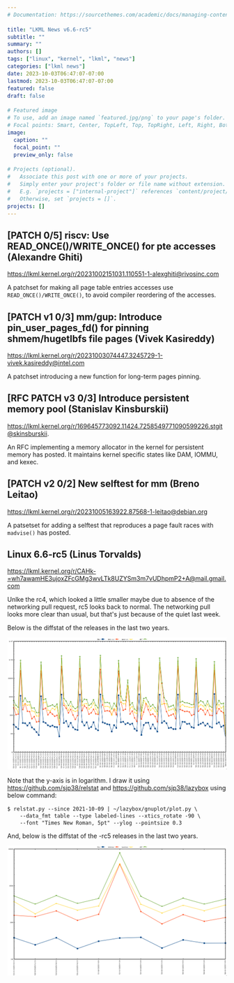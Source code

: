```yaml
---
# Documentation: https://sourcethemes.com/academic/docs/managing-content/

title: "LKML News v6.6-rc5"
subtitle: ""
summary: ""
authors: []
tags: ["linux", "kernel", "lkml", "news"]
categories: ["lkml news"]
date: 2023-10-03T06:47:07-07:00
lastmod: 2023-10-03T06:47:07-07:00
featured: false
draft: false

# Featured image
# To use, add an image named `featured.jpg/png` to your page's folder.
# Focal points: Smart, Center, TopLeft, Top, TopRight, Left, Right, BottomLeft, Bottom, BottomRight.
image:
  caption: ""
  focal_point: ""
  preview_only: false

# Projects (optional).
#   Associate this post with one or more of your projects.
#   Simply enter your project's folder or file name without extension.
#   E.g. `projects = ["internal-project"]` references `content/project/deep-learning/index.md`.
#   Otherwise, set `projects = []`.
projects: []
---
```


[PATCH 0/5] riscv: Use READ_ONCE()/WRITE_ONCE() for pte accesses (Alexandre Ghiti)
----------------------------------------------------------------------------------

https://lkml.kernel.org/r/20231002151031.110551-1-alexghiti@rivosinc.com

A patchset for making all page table entries accesses use
``READ_ONCE()/WRITE_ONCE()``, to avoid compiler reordering of the accesses.


[PATCH v1 0/3] mm/gup: Introduce pin_user_pages_fd() for pinning shmem/hugetlbfs file pages (Vivek Kasireddy)
-------------------------------------------------------------------------------------------------------------

https://lkml.kernel.org/r/20231003074447.3245729-1-vivek.kasireddy@intel.com

A patchset introducing a new function for long-term pages pinning.


[RFC PATCH v3 0/3] Introduce persistent memory pool (Stanislav Kinsburskii)
---------------------------------------------------------------------------

https://lkml.kernel.org/r/169645773092.11424.7258549771090599226.stgit@skinsburskii.

An RFC implementing a memory allocator in the kernel for persistent memory has
posted.  It maintains kernel specific states like DAM, IOMMU, and kexec.


[PATCH v2 0/2] New selftest for mm (Breno Leitao)
-------------------------------------------------

https://lkml.kernel.org/r/20231005163922.87568-1-leitao@debian.org

A patsetset for adding a selftest that reproduces a page fault races with
`madvise()` has posted.


Linux 6.6-rc5 (Linus Torvalds)
------------------------------

https://lkml.kernel.org/r/CAHk-=wh7awamHE3ujoxZFcGMg3wvLTk8UZYSm3m7vUDhpmP2+A@mail.gmail.com

Unlke the rc4, which looked a little smaller maybe due to absence of the
networking pull request, rc5 looks back to normal.  The networking pull looks
more clear than usual, but that's just because of the quiet last week.

Below is the diffstat of the releases in the last two years.

![Kernel release stat](/img/kernel_release_stat/v5.15-rc6..v6.6-rc5.png)

Note that the y-axis is in logarithm.  I draw it using
https://github.com/sjp38/relstat and https://github.com/sjp38/lazybox using
below command:

    $ relstat.py --since 2021-10-09 | ~/lazybox/gnuplot/plot.py \
	    --data_fmt table --type labeled-lines --xtics_rotate -90 \
	    --font "Times New Roman, 5pt" --ylog --pointsize 0.3


And, below is the diffstat of the -rc5 releases in the last two years.

![rc5 release stat](/img/kernel_release_stat/v6.6-rc5-only.png)
